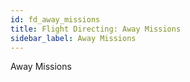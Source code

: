 ```yaml
---
id: fd_away_missions
title: Flight Directing: Away Missions
sidebar_label: Away Missions
---
```


Away Missions
